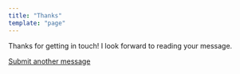 ```yaml
---
title: "Thanks"
template: "page"
---
```


Thanks for getting in touch! I look forward to reading your message.

[Submit another message](/pages/contact)

